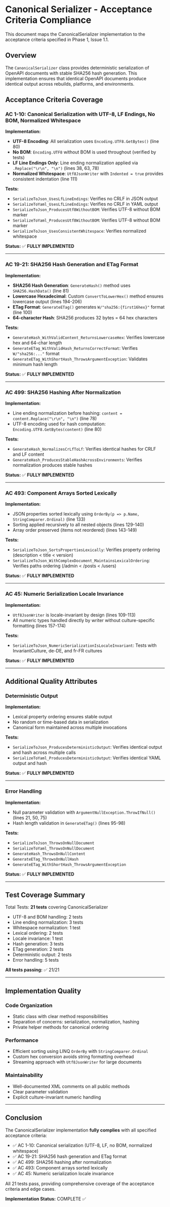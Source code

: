 # Canonical Serializer - Acceptance Criteria Compliance

This document maps the CanonicalSerializer implementation to the acceptance criteria specified in Phase 1, Issue 1.1.

## Overview

The `CanonicalSerializer` class provides deterministic serialization of OpenAPI documents with stable SHA256 hash generation. This implementation ensures that identical OpenAPI documents produce identical output across rebuilds, platforms, and environments.

## Acceptance Criteria Coverage

### AC 1-10: Canonical Serialization with UTF-8, LF Endings, No BOM, Normalized Whitespace

**Implementation:**
- **UTF-8 Encoding**: All serialization uses `Encoding.UTF8.GetBytes()` (line 80)
- **No BOM**: `Encoding.UTF8` without BOM is used throughout (verified by tests)
- **LF Line Endings Only**: Line ending normalization applied via `.Replace("\r\n", "\n")` (lines 38, 63, 78)
- **Normalized Whitespace**: `Utf8JsonWriter` with `Indented = true` provides consistent indentation (line 111)

**Tests:**
- `SerializeToJson_UsesLfLineEndings`: Verifies no CRLF in JSON output
- `SerializeToYaml_UsesLfLineEndings`: Verifies no CRLF in YAML output
- `SerializeToJson_ProducesUtf8WithoutBOM`: Verifies UTF-8 without BOM marker
- `SerializeToYaml_ProducesUtf8WithoutBOM`: Verifies UTF-8 without BOM marker
- `SerializeToJson_UsesConsistentWhitespace`: Verifies normalized whitespace

**Status:** ✅ **FULLY IMPLEMENTED**

---

### AC 19-21: SHA256 Hash Generation and ETag Format

**Implementation:**
- **SHA256 Hash Generation**: `GenerateHash()` method uses `SHA256.HashData()` (line 81)
- **Lowercase Hexadecimal**: Custom `ConvertToLowerHex()` method ensures lowercase output (lines 194-206)
- **ETag Format**: `GenerateETag()` generates `W/"sha256:{first16hex}"` format (line 100)
- **64-character Hash**: SHA256 produces 32 bytes = 64 hex characters

**Tests:**
- `GenerateHash_WithValidContent_ReturnsLowercaseHex`: Verifies lowercase hex and 64-char length
- `GenerateETag_WithValidHash_ReturnsCorrectFormat`: Verifies `W/"sha256:..."` format
- `GenerateETag_WithShortHash_ThrowsArgumentException`: Validates minimum hash length

**Status:** ✅ **FULLY IMPLEMENTED**

---

### AC 499: SHA256 Hashing After Normalization

**Implementation:**
- Line ending normalization before hashing: `content = content.Replace("\r\n", "\n")` (line 78)
- UTF-8 encoding used for hash computation: `Encoding.UTF8.GetBytes(content)` (line 80)

**Tests:**
- `GenerateHash_NormalizesCrLfToLf`: Verifies identical hashes for CRLF and LF content
- `GenerateHash_ProducesStableHashAcrossEnvironments`: Verifies normalization produces stable hashes

**Status:** ✅ **FULLY IMPLEMENTED**

---

### AC 493: Component Arrays Sorted Lexically

**Implementation:**
- JSON properties sorted lexically using `OrderBy(p => p.Name, StringComparer.Ordinal)` (line 133)
- Sorting applied recursively to all nested objects (lines 129-140)
- Array order preserved (items not reordered) (lines 143-149)

**Tests:**
- `SerializeToJson_SortsPropertiesLexically`: Verifies property ordering (description < title < version)
- `SerializeToJson_WithComplexDocument_MaintainsLexicalOrdering`: Verifies paths ordering (/admin < /posts < /users)

**Status:** ✅ **FULLY IMPLEMENTED**

---

### AC 45: Numeric Serialization Locale Invariance

**Implementation:**
- `Utf8JsonWriter` is locale-invariant by design (lines 109-113)
- All numeric types handled directly by writer without culture-specific formatting (lines 157-174)

**Tests:**
- `SerializeToJson_NumericSerializationIsLocaleInvariant`: Tests with InvariantCulture, de-DE, and fr-FR cultures

**Status:** ✅ **FULLY IMPLEMENTED**

---

## Additional Quality Attributes

### Deterministic Output

**Implementation:**
- Lexical property ordering ensures stable output
- No random or time-based data in serialization
- Canonical form maintained across multiple invocations

**Tests:**
- `SerializeToJson_ProducesDeterministicOutput`: Verifies identical output and hash across multiple calls
- `SerializeToYaml_ProducesDeterministicOutput`: Verifies identical YAML output and hash

**Status:** ✅ **FULLY IMPLEMENTED**

---

### Error Handling

**Implementation:**
- Null parameter validation with `ArgumentNullException.ThrowIfNull()` (lines 21, 50, 75)
- Hash length validation in `GenerateETag()` (lines 95-98)

**Tests:**
- `SerializeToJson_ThrowsOnNullDocument`
- `SerializeToYaml_ThrowsOnNullDocument`
- `GenerateHash_ThrowsOnNullContent`
- `GenerateETag_ThrowsOnNullHash`
- `GenerateETag_WithShortHash_ThrowsArgumentException`

**Status:** ✅ **FULLY IMPLEMENTED**

---

## Test Coverage Summary

Total Tests: **21 tests** covering CanonicalSerializer
- UTF-8 and BOM handling: 2 tests
- Line ending normalization: 3 tests
- Whitespace normalization: 1 test
- Lexical ordering: 2 tests
- Locale invariance: 1 test
- Hash generation: 3 tests
- ETag generation: 2 tests
- Deterministic output: 2 tests
- Error handling: 5 tests

**All tests passing:** ✅ 21/21

---

## Implementation Quality

### Code Organization
- Static class with clear method responsibilities
- Separation of concerns: serialization, normalization, hashing
- Private helper methods for canonical ordering

### Performance
- Efficient sorting using LINQ `OrderBy` with `StringComparer.Ordinal`
- Custom hex conversion avoids string formatting overhead
- Streaming approach with `Utf8JsonWriter` for large documents

### Maintainability
- Well-documented XML comments on all public methods
- Clear parameter validation
- Explicit culture-invariant numeric handling

---

## Conclusion

The CanonicalSerializer implementation **fully complies** with all specified acceptance criteria:
- ✅ AC 1-10: Canonical serialization (UTF-8, LF, no BOM, normalized whitespace)
- ✅ AC 19-21: SHA256 hash generation and ETag format
- ✅ AC 499: SHA256 hashing after normalization
- ✅ AC 493: Component arrays sorted lexically
- ✅ AC 45: Numeric serialization locale invariance

All 21 tests pass, providing comprehensive coverage of the acceptance criteria and edge cases.

**Implementation Status:** COMPLETE ✅
